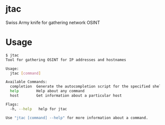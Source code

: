 # jtac
Swiss Army knife for gathering network OSINT

# Usage
```bash
$ jtac
Tool for gathering OSINT for IP addresses and hostnames

Usage:
  jtac [command]

Available Commands:
  completion  Generate the autocompletion script for the specified shell
  help        Help about any command
  host        Get information about a particular host

Flags:
  -h, --help   help for jtac

Use "jtac [command] --help" for more information about a command.
```
